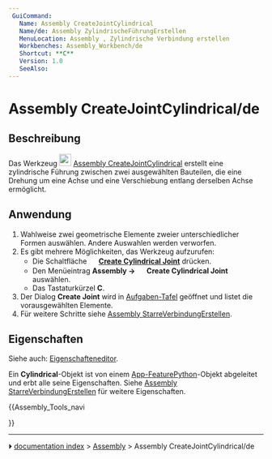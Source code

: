 ```yaml
---
 GuiCommand:
   Name: Assembly CreateJointCylindrical
   Name/de: Assembly ZylindrischeFührungErstellen
   MenuLocation: Assembly , Zylindrische Verbindung erstellen
   Workbenches: Assembly_Workbench/de
   Shortcut: **C**
   Version: 1.0
   SeeAlso: 
---
```


# Assembly CreateJointCylindrical/de



## Beschreibung

Das Werkzeug <img alt="" src=images/Assembly_CreateJointCylindrical.svg  style="width:24px;"> [Assembly CreateJointCylindrical](Assembly_CreateJointCylindrical/de.md) erstellt eine zylindrische Führung zwischen zwei ausgewählten Bauteilen, die eine Drehung um eine Achse und eine Verschiebung entlang derselben Achse ermöglicht.



## Anwendung

1.  Wahlweise zwei geometrische Elemente zweier unterschiedlicher Formen auswählen. Andere Auswahlen werden verworfen.
2.  Es gibt mehrere Möglichkeiten, das Werkzeug aufzurufen:
    -   Die Schaltfläche **<img src="images/Assembly_CreateJointCylindrical.svg" width=16px> [Create Cylindrical Joint](Assembly_CreateJointCylindrical.md)** drücken.
    -   Den Menüeintrag **Assembly → <img src="images/Assembly_CreateJointCylindrical.svg" width=16px> Create Cylindrical Joint** auswählen.
    -   Das Tastaturkürzel **C**.
3.  Der Dialog **Create Joint** wird in [Aufgaben-Tafel](Task_panel/de.md) geöffnet und listet die vorausgewählten Elemente.
4.  Für weitere Schritte siehe [Assembly StarreVerbindungErstellen](Assembly_CreateJointFixed/de#Anwendung.md).



## Eigenschaften

Siehe auch: [Eigenschafteneditor](Property_editor/de.md).

Ein **Cylindrical**-Objekt ist von einem [App-FeaturePython](App_FeaturePython/de.md)-Objekt abgeleitet und erbt alle seine Eigenschaften. Siehe [Assembly StarreVerbindungErstellen](Assembly_CreateJointFixed/de#Eigenschaften.md) für weitere Eigenschaften.





{{Assembly_Tools_navi

}}



---
⏵ [documentation index](../README.md) > [Assembly](Assembly_Workbench.md) > Assembly CreateJointCylindrical/de
